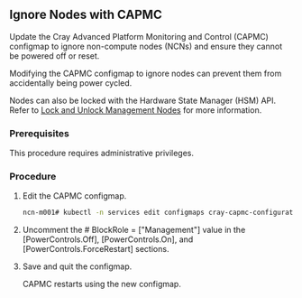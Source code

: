 

## Ignore Nodes with CAPMC

Update the Cray Advanced Platform Monitoring and Control \(CAPMC\) configmap to ignore non-compute nodes \(NCNs\) and ensure they cannot be powered off or reset.

Modifying the CAPMC configmap to ignore nodes can prevent them from accidentally being power cycled.

Nodes can also be locked with the Hardware State Manager \(HSM\) API. Refer to [Lock and Unlock Management Nodes](../hardware_state_manager/Lock_and_Unlock_Management_Nodes.md) for more information.

### Prerequisites

This procedure requires administrative privileges.

### Procedure

1.  Edit the CAPMC configmap.

    ```bash
    ncn-m001# kubectl -n services edit configmaps cray-capmc-configuration
    ```

2.  Uncomment the \# BlockRole = \["Management"\] value in the \[PowerControls.Off\], \[PowerControls.On\], and \[PowerControls.ForceRestart\] sections.

3.  Save and quit the configmap.

    CAPMC restarts using the new configmap.

